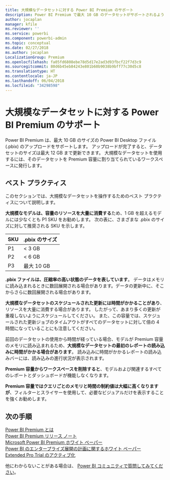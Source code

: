 ```yaml
---
title: 大規模なデータセットに対する Power BI Premium のサポート
description: Power BI Premium で最大 10 GB のデータセットがサポートされるようになりました。
author: jocaplan
manager: kfile
ms.reviewer: ''
ms.service: powerbi
ms.component: powerbi-admin
ms.topic: conceptual
ms.date: 02/27/2018
ms.author: jocaplan
LocalizationGroup: Premium
ms.openlocfilehash: fa05fd6808ebe78d5d17e2ad3d93fbcf22f7d3c9
ms.sourcegitcommit: 80d6b45eb84243e801b60b9038b9bff77c30d5c8
ms.translationtype: HT
ms.contentlocale: ja-JP
ms.lasthandoff: 06/04/2018
ms.locfileid: "34298598"
---
```

# <a name="power-bi-premium-support-for-large-datasets"></a>大規模なデータセットに対する Power BI Premium のサポート

Power BI Premium は、最大 10 GB のサイズの Power BI Desktop ファイル (.pbix) のアップロードをサポートします。 アップロードが完了すると、データセットのサイズは最大 12 GB まで更新できます。 大規模なデータセットを使用するには、そのデータセットを Premium 容量に割り当てられているワークスペースに発行します。
 
## <a name="best-practices"></a>ベスト プラクティス

このセクションでは、大規模なデータセットを操作するためのベスト プラクティスについて説明します。

**大規模なモデルは、容量のリソースを大量に消費する**ため、1 GB を超えるモデルには少なくとも P1 SKU をお勧めします。 次の表に、さまざまな .pbix のサイズに対して推奨される SKU を示します。


   |SKU  |.pbix のサイズ   |
   |---------|---------|
   |P1    | < 3 GB        |
   |P2    | < 6 GB        |
   |P3    | 最大 10 GB   |



**.pbix ファイルは、圧縮率の高い状態のデータを表しています**。 データはメモリに読み込まれるときに数回展開される場合があります。データの更新中に、そこからさらに数回展開される場合があります。

**大規模なデータセットのスケジュールされた更新には時間がかかることがあり**、リソースを大量に消費する場合があります。 したがって、あまり多くの更新が重複しないようにスケジュールしてください。 また、この容量では、スケジュールされた更新ジョブのタイムアウトがすべてのデータセットに対して倍の 4 時間になっていることにも注意してください。

前回のデータセットの使用から時間が経っている場合、モデルが Premium 容量のメモリに読み込まれるため、**大規模なデータセットの最初のレポートの読み込みに時間がかかる場合があります**。 読み込みに時間がかかるレポートの読み込みバーには、読み込みの進行状況が表示されます。

**Premium 容量からワークスペースを削除すると**、モデルおよび関連するすべてのレポートとダッシュボードが機能しなくなります。

**Premium 容量ではクエリごとのメモリと時間の制約値は大幅に高くなりますが**、フィルターとスライサーを使用して、必要なビジュアルだけを表示することを強くお勧めします。

## <a name="next-steps"></a>次の手順
[Power BI Premium とは](service-premium.md)  
[Power BI Premium リリース ノート](service-premium-release-notes.md)  
[Microsoft Power BI Premium ホワイト ペーパー](https://aka.ms/pbipremiumwhitepaper)  
[Power BI のエンタープライズ展開の計画に関するホワイト ペーパー](https://aka.ms/pbienterprisedeploy)  
[Extended Pro Trial のアクティブ化](service-extended-pro-trial.md)  

他にわからないことがある場合は、 [Power BI コミュニティで質問してみてください](https://community.powerbi.com/)。
